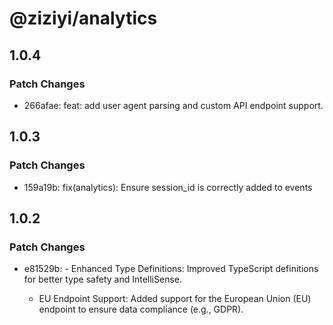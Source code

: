 # @ziziyi/analytics

## 1.0.4

### Patch Changes

- 266afae: feat: add user agent parsing and custom API endpoint support.

## 1.0.3

### Patch Changes

- 159a19b: fix(analytics): Ensure session_id is correctly added to events

## 1.0.2

### Patch Changes

- e81529b: - Enhanced Type Definitions: Improved TypeScript definitions for better type safety and IntelliSense.

  - EU Endpoint Support: Added support for the European Union (EU) endpoint to ensure data compliance (e.g., GDPR).
